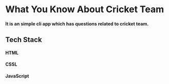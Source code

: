 # What You Know About Cricket Team 

<h4> It is an simple cli app which has questions related to cricket team.</h4>

<h2>Tech Stack</h2>
<h4>HTML</h4>
<h4>CSSL</h4>
<h4>JavaScript</h4>
